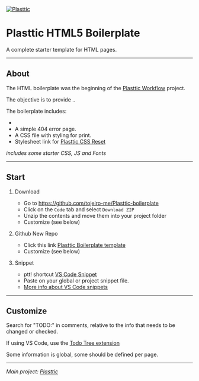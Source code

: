 [![Plasttic](https://plasttic.dev/assets/img/social/default-banner-1200_630.png)](https://plasttic.dev)

# Plasttic HTML5 Boilerplate

A complete starter template for HTML pages.

---

## About

The HTML boilerplate was the beginning of the [Plasttic Workflow](https://github.com/tojeiro-me/Plasttic) project.

The objective is to provide ..

The boilerplate includes:

-
- A simple 404 error page.
- A CSS file with styling for print.
- Stylesheet link for [Plasttic CSS Reset](https://github.com/tojeiro-me/Plasttic-reset)

_includes some starter CSS, JS and Fonts_

---

## Start

1. Download

   - Go to https://github.com/tojeiro-me/Plasttic-boilerplate
   - Click on the `Code` tab and select `Download ZIP`
   - Unzip the contents and move them into your project folder
   - Customize (see below)

2. Github New Repo

   - Click this link [Plasttic Boilerplate template](https://github.com/tojeiro-me/Plasttic-boilerplate/generate)
   - Customize (see below)

3. Snippet

   - ptt! shortcut [VS Code Snippet](https://gist.github.com/tojeiro-me/5ca46d8dcb1cee46b4cda2737e47e6ef)
   - Paste on your global or project snippet file.
   - [More info about VS Code snippets](https://code.visualstudio.com/docs/editor/userdefinedsnippets#_create-your-own-snippets)

---

## Customize

Search for "TODO:" in comments, relative to the info that needs to be changed or checked.

If using VS Code, use the [Todo Tree extension](https://marketplace.visualstudio.com/items?itemName=Gruntfuggly.todo-tree)

Some information is global, some should be defined per page.

---

_Main project: [Plasttic](https://github.com/tojeiro-me/Plasttic)_
